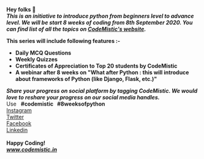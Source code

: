 **Hey folks 👋**<br>
***This is an initiative to introduce python from beginners level to advance level.
We will be start 8 weeks of coding from 8th September 2020.
You can find list of all the topics on [CodeMistic's website](https://codemistic.in/python.html).***

**This series will include following features :-**
-  **Daily MCQ Questions**
-  **Weekly Quizzes**
-  **Certificates of Appreciation to Top 20 students by CodeMistic**
-  **A webinar after 8 weeks on "What after Python : this will introduce about frameworks of Python (like Django, Flask, etc.)"**

***Share your progress on social platform by tagging CodeMistic.
We would love to reshare your progress on our social media handles.***<br>
Use &nbsp; **#codemistic &nbsp; #8weeksofpython**<br>
[Instagram](https://www.instagram.com/codemistic.in/) <br>  [ Twitter](https://www.twitter.com/codemistic/)   <br> [Facebook](https://www.facebook.com/codemistic/)  <br>  [Linkedin](https://www.linkedin.com/company/codemistic/)<br><br>
**Happy Coding!**<br>
***www.codemistic.in***
